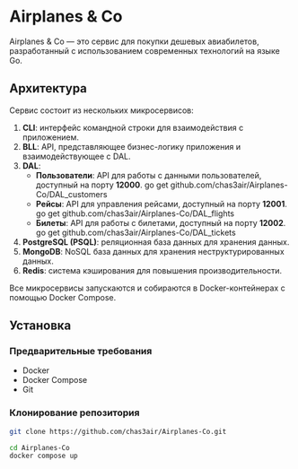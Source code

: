 # Airplanes & Co

Airplanes & Co — это сервис для покупки дешевых авиабилетов, разработанный с использованием современных технологий на языке Go.

## Архитектура

Сервис состоит из нескольких микросервисов:

1. **CLI**: интерфейс командной строки для взаимодействия с приложением.
2. **BLL**: API, представляющее бизнес-логику приложения и взаимодействующее с DAL.
3. **DAL**:
   - **Пользователи**: API для работы с данными пользователей, доступный на порту **12000**. 
   go get github.com/chas3air/Airplanes-Co/DAL_customers
   - **Рейсы**: API для управления рейсами, доступный на порту **12001**.
   go get github.com/chas3air/Airplanes-Co/DAL_flights
   - **Билеты**: API для работы с билетами, доступный на порту **12002**. 
   go get github.com/chas3air/Airplanes-Co/DAL_tickets
4. **PostgreSQL (PSQL)**: реляционная база данных для хранения данных.
5. **MongoDB**: NoSQL база данных для хранения неструктурированных данных.
6. **Redis**: система кэширования для повышения производительности.

Все микросервисы запускаются и собираются в Docker-контейнерах с помощью Docker Compose.

## Установка

### Предварительные требования

- Docker
- Docker Compose
- Git

### Клонирование репозитория

```bash
git clone https://github.com/chas3air/Airplanes-Co.git
```

```bash
cd Airplanes-Co
docker compose up
```